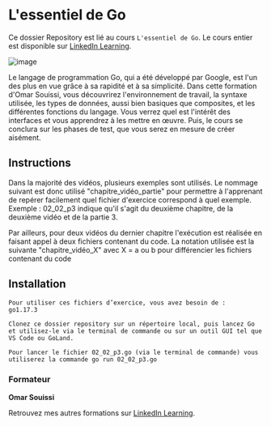 # L'essentiel de Go

Ce dossier Repository est lié au cours `L'essentiel de Go`. Le cours entier est disponible sur [LinkedIn Learning][lil-course-url].

![image](https://user-images.githubusercontent.com/61017085/178546429-229e744c-8586-4538-b8b7-e237adb0136b.png)

Le langage de programmation Go, qui a été développé par Google, est l'un des plus en vue grâce à sa rapidité et à sa simplicité. Dans cette formation d'Omar Souissi, vous découvrirez l'environnement de travail, la syntaxe utilisée, les types de données, aussi bien basiques que composites, et les différentes fonctions du langage. Vous verrez quel est l'intérêt des interfaces et vous apprendrez à les mettre en œuvre. Puis, le cours se conclura sur les phases de test, que vous serez en mesure de créer aisément.

## Instructions

Dans la majorité des vidéos, plusieurs exemples sont utilisés. Le nommage suivant est donc utilisé "chapitre_vidéo_partie" pour permettre à l'apprenant de repérer facilement quel fichier d'exercice  correspond à quel exemple. Exemple : 02_02_p3 indique qu'il s'agit du deuxième chapitre, de la deuxième vidéo et de la partie 3.
 
Par ailleurs, pour deux vidéos du dernier chapitre l'exécution est réalisée en faisant appel à deux fichiers contenant du code. La notation utilisée est la suivante "chapitre_vidéo_X" avec X = a ou b pour différencier les fichiers contenant du code

## Installation

    Pour utiliser ces fichiers d’exercice, vous avez besoin de : 
    go1.17.3
    
    Clonez ce dossier repository sur un répertoire local, puis lancez Go et utilisez-le via le terminal de commande ou sur un outil GUI tel que VS Code ou GoLand. 
    
    Pour lancer le fichier 02_02_p3.go (via le terminal de commande) vous utiliserez la commande go run 02_02_p3.go

### Formateur

**Omar Souissi**

Retrouvez mes autres formations sur [LinkedIn Learning][lil-URL-trainer].

[lil-course-url]: [https://www.linkedin.com/learning/developper-une-solution-big-data-avec-azure](https://www.linkedin.com/learning/l-essentiel-de-go-9634709/bienvenue-dans-l-essentiel-de-go?autoplay=true&)](https://www.linkedin.com/learning/l-essentiel-de-go-9634709/bienvenue-dans-l-essentiel-de-go?autoplay=true&u=104)](https://www.linkedin.com/learning/l-essentiel-de-go-9634709/bienvenue-dans-l-essentiel-de-go?autoplay=true&u=104)
[lil-thumbnail-url]: [https://media-exp1.licdn.com/dms/image/C4E0DAQHi3GK5grh_Yw/learning-public-crop_675_1200/0/1645186317382?e=1646125200&v=beta&t=eQEDB1hVLhdlWq-YXdmvLbDagEOXrHGc4G1u-HDC9eA](https://media-exp1.licdn.com/dms/image/C4E0DAQFpJWZVfMAyCw/learning-public-crop_675_1200/0/1640171623696?e=1659618000&v=beta&t=j5VdOp3EyCABYQNPu7CAYxLNkEiCR7FAwVFitUfcX0g)
[lil-URL-trainer]: https://www.linkedin.com/learning/instructors/omar-souissi

